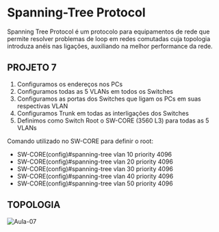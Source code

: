 # Spanning-Tree Protocol
Spanning Tree Protocol é um protocolo para equipamentos de rede que permite resolver problemas de loop em redes comutadas cuja topologia introduza anéis nas ligações, auxiliando na melhor performance da rede.




## PROJETO 7
1. Configuramos os endereços nos PCs
2. Configuramos todas as 5 VLANs em todos os Switches
3. Configuramos as portas dos Switches que ligam os PCs em suas respectivas VLAN
4. Configuramos Trunk em todas as interligações dos Switches
5. Definimos como Switch Root o SW-CORE (3560 L3) para todas as 5 VLANs

Comando utilizado no SW-CORE para definir o root:
* SW-CORE(config)#spanning-tree vlan 10 priority 4096
* SW-CORE(config)#spanning-tree vlan 20 priority 4096
* SW-CORE(config)#spanning-tree vlan 30 priority 4096
* SW-CORE(config)#spanning-tree vlan 40 priority 4096
* SW-CORE(config)#spanning-tree vlan 50 priority 4096

## TOPOLOGIA
![Aula-07](https://user-images.githubusercontent.com/71797851/115643322-ee603580-a2f2-11eb-9ae4-ddd8fc3b3b60.png)
